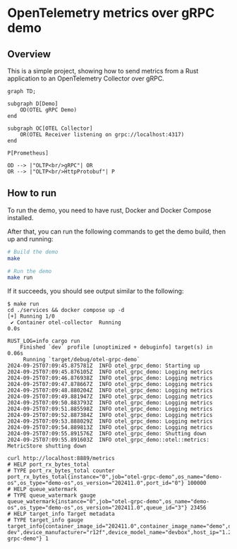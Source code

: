 # OpenTelemetry metrics over gRPC demo

## Overview

This is a simple project, showing how to send metrics from a Rust application to an OpenTelemetry Collector over gRPC.

```mermaid
graph TD;

subgraph D[Demo]
    OD(OTEL gRPC Demo)
end

subgraph OC[OTEL Collector]
    OR(OTEL Receiver listening on grpc://localhost:4317)
end

P[Prometheus]

OD --> |"OLTP<br/>gRPC"| OR
OR --> |"OLTP<br/>HttpProtobuf"| P
```

## How to run

To run the demo, you need to have rust, Docker and Docker Compose installed.

After that, you can run the following commands to get the demo build, then up and running:

```bash
# Build the demo
make

# Run the demo
make run
```

If it succeeds, you should see output similar to the following:

```text
$ make run
cd ./services && docker compose up -d
[+] Running 1/0
 ✔ Container otel-collector  Running                                                                                                                                            0.0s 

RUST_LOG=info cargo run
    Finished `dev` profile [unoptimized + debuginfo] target(s) in 0.06s
     Running `target/debug/otel-grpc-demo`
2024-09-25T07:09:45.875781Z  INFO otel_grpc_demo: Starting up
2024-09-25T07:09:45.876105Z  INFO otel_grpc_demo: Logging metrics
2024-09-25T07:09:46.876938Z  INFO otel_grpc_demo: Logging metrics
2024-09-25T07:09:47.878667Z  INFO otel_grpc_demo: Logging metrics
2024-09-25T07:09:48.880204Z  INFO otel_grpc_demo: Logging metrics
2024-09-25T07:09:49.881947Z  INFO otel_grpc_demo: Logging metrics
2024-09-25T07:09:50.883793Z  INFO otel_grpc_demo: Logging metrics
2024-09-25T07:09:51.885598Z  INFO otel_grpc_demo: Logging metrics
2024-09-25T07:09:52.887384Z  INFO otel_grpc_demo: Logging metrics
2024-09-25T07:09:53.888029Z  INFO otel_grpc_demo: Logging metrics
2024-09-25T07:09:54.889813Z  INFO otel_grpc_demo: Logging metrics
2024-09-25T07:09:55.891576Z  INFO otel_grpc_demo: Shutting down
2024-09-25T07:09:55.891603Z  INFO otel_grpc_demo::otel::metrics: MetricStore shutting down

curl http://localhost:8889/metrics
# HELP port_rx_bytes_total 
# TYPE port_rx_bytes_total counter
port_rx_bytes_total{instance="0",job="otel-grpc-demo",os_name="demo-os",os_type="demo-os",os_version="202411.0",port_id="0"} 100000
# HELP queue_watermark 
# TYPE queue_watermark gauge
queue_watermark{instance="0",job="otel-grpc-demo",os_name="demo-os",os_type="demo-os",os_version="202411.0",queue_id="3"} 23456
# HELP target_info Target metadata
# TYPE target_info gauge
target_info{container_image_id="202411.0",container_image_name="demo",device_id="r12f-dev",device_manufacturer="r12f",device_model_name="devbox",host_ip="1.2.3.4",instance="0",job="otel-grpc-demo"} 1
```
